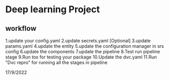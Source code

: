 # Deep learning Project

## workflow

1.update your config.yaml
2.update secrets.yaml [Optional]
3.update params.yaml
4.update the entity
5.update the configuration manager in srs config
6.update the components
7.update the pipeline
8.Test run pipeline stage
9.Run tox for testing your package
10.Update the dvc.yaml
11.Run "Dvc repro" for running all the stages in pipeline

17/9/2022
